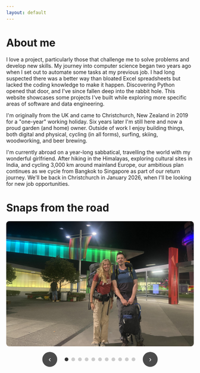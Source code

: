 ```yaml
---
layout: default
---
```


<style>
/* Carousel Styles */
.image-carousel {
  max-width: 1200px;
  width: 100%;
  margin: 0 auto;
}

.carousel-container {
  position: relative;
  width: 100%;
  height: 0;
  padding-bottom: 66.67%; /* 3:2 aspect ratio - better for photos */
  overflow: hidden;
  border-radius: 8px;
}

.carousel-image {
  position: absolute;
  top: 0;
  left: 0;
  width: 100%;
  height: 100%;
  object-fit: cover;
  opacity: 0;
  transition: opacity 0.5s ease-in-out;
}

.carousel-image.active {
  opacity: 1;
}

.carousel-controls {
  display: flex;
  justify-content: center;
  align-items: center;
  gap: 20px;
  margin-top: 15px;
  padding: 0 10px;
}

.carousel-prev,
.carousel-next {
  background: rgba(0, 0, 0, 0.7);
  color: white;
  border: none;
  border-radius: 50%;
  width: 40px;
  height: 40px;
  font-size: 20px;
  cursor: pointer;
  transition: background 0.3s ease;
  flex-shrink: 0;
}

.carousel-prev:hover,
.carousel-next:hover {
  background: rgba(0, 0, 0, 0.9);
}

.carousel-dots {
  display: flex;
  gap: 8px;
  flex-wrap: wrap;
  justify-content: center;
}

.carousel-dots .dot {
  width: 10px;
  height: 10px;
  border-radius: 50%;
  background: #ccc;
  cursor: pointer;
  transition: background 0.3s ease;
  flex-shrink: 0;
}

.carousel-dots .dot.active {
  background: #333;
}

/* Force full width within the content column */
main .wrapper {
  max-width: 850px;
}

.image-carousel {
  width: 100% !important;
  max-width: 100% !important;
}
</style>

<script>
document.addEventListener('DOMContentLoaded', function() {
  const images = document.querySelectorAll('.carousel-image');
  const prevButton = document.querySelector('.carousel-prev');
  const nextButton = document.querySelector('.carousel-next');
  const dots = document.querySelectorAll('.carousel-dots .dot');
  
  let currentIndex = 0;
  
  // Initialize first dot as active
  if (dots.length > 0) {
    dots[0].classList.add('active');
  }
  
  function goToSlide(index) {
    // Remove active class from current image and dot
    images[currentIndex].classList.remove('active');
    if (dots[currentIndex]) {
      dots[currentIndex].classList.remove('active');
    }
    
    currentIndex = index;
    
    // Add active class to new image and dot
    images[currentIndex].classList.add('active');
    if (dots[currentIndex]) {
      dots[currentIndex].classList.add('active');
    }
  }
  
  function nextSlide() {
    const nextIndex = (currentIndex + 1) % images.length;
    goToSlide(nextIndex);
  }
  
  function prevSlide() {
    const prevIndex = (currentIndex - 1 + images.length) % images.length;
    goToSlide(prevIndex);
  }
  
  // Add click events to existing dots
  dots.forEach((dot, index) => {
    dot.addEventListener('click', () => goToSlide(index));
  });
  
  prevButton.addEventListener('click', prevSlide);
  nextButton.addEventListener('click', nextSlide);
});
</script>

# About me
I love a project, particularly those that challenge me to solve problems and develop new skills. My journey into computer science began two years ago when I set out to automate some tasks at my previous job. I had long suspected there was a better way than bloated Excel spreadsheets but lacked the coding knowledge to make it happen. Discovering Python opened that door, and I've since fallen deep into the rabbit hole. This website showcases some projects I've built while exploring more specific areas of software and data engineering.

I'm originally from the UK and came to Christchurch, New Zealand in 2019 for a "one-year" working holiday. Six years later I'm still here and now a proud garden (and home) owner. Outside of work I enjoy building things, both digital and physical, cycling (in all forms), surfing, skiing, woodworking, and beer brewing.

I'm currently abroad on a year-long sabbatical, travelling the world with my wonderful girlfriend. After hiking in the Himalayas, exploring cultural sites in India, and cycling 3,000 km around mainland Europe, our ambitious plan continues as we cycle from Bangkok to Singapore as part of our return journey. We'll be back in Christchurch in January 2026, when I'll be looking for new job opportunities.

# Snaps from the road
<!-- Image Carousel -->
<div class="image-carousel">
  <div class="carousel-container">
    <img class="carousel-image active" src="/assets/img/image1.jpg" alt="Image 1">
    <img class="carousel-image" src="/assets/img/image2.jpg" alt="Image 2">
    <img class="carousel-image" src="/assets/img/image3.jpg" alt="Image 3">
    <img class="carousel-image" src="/assets/img/image4.jpg" alt="Image 4">
    <img class="carousel-image" src="/assets/img/image5.jpg" alt="Image 5">
    <img class="carousel-image" src="/assets/img/image6.jpg" alt="Image 6">
    <img class="carousel-image" src="/assets/img/image7.jpg" alt="Image 7">
    <img class="carousel-image" src="/assets/img/image8.jpg" alt="Image 8">
    <img class="carousel-image" src="/assets/img/image9.jpg" alt="Image 9">
    <img class="carousel-image" src="/assets/img/image10.jpg" alt="Image 10">
    <img class="carousel-image" src="/assets/img/image11.jpg" alt="Image 11">
  </div>
  <div class="carousel-controls">
    <button class="carousel-prev">‹</button>
    <div class="carousel-dots">
      <div class="dot active"></div>
      <div class="dot"></div>
      <div class="dot"></div>
      <div class="dot"></div>
      <div class="dot"></div>
      <div class="dot"></div>
      <div class="dot"></div>
      <div class="dot"></div>
      <div class="dot"></div>
      <div class="dot"></div>
      <div class="dot"></div>
    </div>
    <button class="carousel-next">›</button>
  </div>
</div>